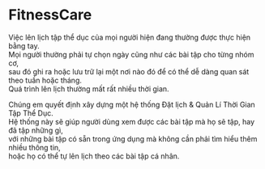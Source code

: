  # FitnessCare

Việc lên lịch tập thể dục của mọi người hiện đang thường được thực hiện bằng tay.  
Mọi người thường phải tự chọn ngày cũng như các bài tập cho từng nhóm cơ,  
sau đó ghi ra hoặc lưu trữ lại một nơi nào đó để có thể dễ dàng quan sát theo tuần hoặc tháng.  
Quá trình lên lịch thường mất rất nhiều thời gian.

Chúng em quyết định xây dựng một hệ thống Đặt lịch & Quản Lí Thời Gian Tập Thể Dục.  
Hệ thống này sẽ giúp người dùng xem được các bài tập mà họ sẽ tập, hay đã tập những gì,  
với những bài tập có sẵn trong ứng dụng mà không cần phải tìm hiểu thêm nhiều thông tin,  
hoặc họ có thể tự lên lịch theo các bài tập cá nhân.

    